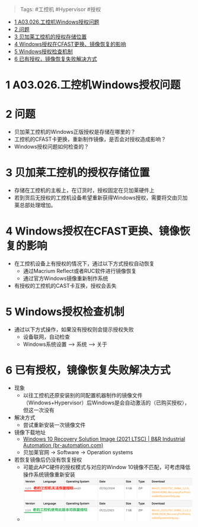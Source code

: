 > Tags: #工控机 #Hypervisor #授权

- [1 A03.026.工控机Windows授权问题](#_1-a03026%E5%B7%A5%E6%8E%A7%E6%9C%BAwindows%E6%8E%88%E6%9D%83%E9%97%AE%E9%A2%98)
- [2 问题](#_2-%E9%97%AE%E9%A2%98)
- [3 贝加莱工控机的授权存储位置](#_3-%E8%B4%9D%E5%8A%A0%E8%8E%B1%E5%B7%A5%E6%8E%A7%E6%9C%BA%E7%9A%84%E6%8E%88%E6%9D%83%E5%AD%98%E5%82%A8%E4%BD%8D%E7%BD%AE)
- [4 Windows授权在CFAST更换、镜像恢复的影响](#_4-windows%E6%8E%88%E6%9D%83%E5%9C%A8cfast%E6%9B%B4%E6%8D%A2%E9%95%9C%E5%83%8F%E6%81%A2%E5%A4%8D%E7%9A%84%E5%BD%B1%E5%93%8D)
- [5 Windows授权检查机制](#_5-windows%E6%8E%88%E6%9D%83%E6%A3%80%E6%9F%A5%E6%9C%BA%E5%88%B6)
- [6 已有授权，镜像恢复失败解决方式](#_6-%E5%B7%B2%E6%9C%89%E6%8E%88%E6%9D%83%EF%BC%8C%E9%95%9C%E5%83%8F%E6%81%A2%E5%A4%8D%E5%A4%B1%E8%B4%A5%E8%A7%A3%E5%86%B3%E6%96%B9%E5%BC%8F)

# 1 A03.026.工控机Windows授权问题

# 2 问题

- 贝加莱工控机的Windows正版授权是存储在哪里的？
- 工控机的CFAST卡更换，重新制作镜像，是否会对授权造成影响？
- Windows授权问题如何检查的？

# 3 贝加莱工控机的授权存储位置

- 存储在工控机的主板上，在订货时，授权固定在贝加莱硬件上
- 若到货后无授权的工控机设备希望重新获得Windows授权，需要将交由贝加莱总部处理增加。

# 4 Windows授权在CFAST更换、镜像恢复的影响

- 在工控机设备上有授权的情况下，通过以下方式授权自动恢复
    - 通过Macrium Reflect或者RUC软件进行镜像恢复
    - 通过官方Windows镜像重新制作系统
- 有授权的工控机的CAST卡互换，授权会丢失

# 5 Windows授权检查机制

- 通过以下方式操作，如果没有授权则会提示授权失败
    - 设备联网，自动检查
    - Windows系统设置 --> 系统 --> 关于

# 6 已有授权，镜像恢复失败解决方式

- 现象
    - 以往工控机还原安装别的同配置机器制作的镜像文件（Windows+Hypervisor）后Windows是会自动激活的（已购买授权），但这一次没有
- 解决方式
    - 尝试重新安装一次镜像文件
- 镜像下载地址
    - [Windows 10 Recovery Solution Image (2021 LTSC) | B&R Industrial Automation (br-automation.com)](https://www.br-automation.com/en/downloads/software/operating-systems/windows-10-iot-enterprise-2021-ltsc/windows-10-recovery-solution-image-2021-ltsc/)
    - 贝加莱官网 → Software → Operation systems
- 若恢复镜像后仍没有恢复授权
    - 可能此APC硬件的授权模式与对应的Window 10镜像不匹配，可考虑降低操作系统镜像重新安装
    - ![](FILES/026工控机Windows授权问题/image-20240725152949788.png)
